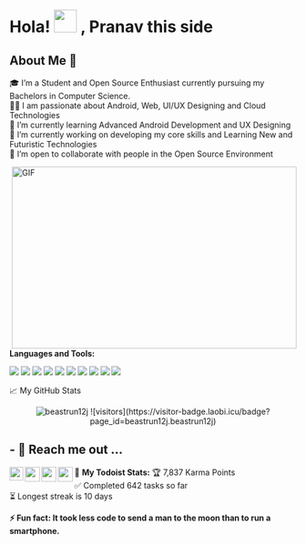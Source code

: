 Hola! <img src="https://github.com/TheDudeThatCode/TheDudeThatCode/blob/master/Assets/Hi.gif" width="40px"> , Pranav this side
===================================
  
About Me 🚀
---------------
🎓 I’m a Student and Open Source Enthusiast currently pursuing my Bachelors in Computer Science. </br>
👨‍💻 I am passionate about Android, Web, UI/UX Designing and Cloud Technologies</br>
🌱 I’m currently learning Advanced Android Development and UX Designing</br>
🔭 I’m currently working on developing my core skills and Learning New and Futuristic Technologies</br>
👯 I’m open to collaborate with people in the Open Source Environment</br>

<img align="right" alt="GIF" src="https://assets7.lottiefiles.com/packages/lf20_g0zfud2s.json" width="500" height="320" />

**Languages and Tools:**  

<code><img src="https://img.icons8.com/color/48/000000/java-coffee-cup-logo.png"></code>
<code><img src="https://img.icons8.com/color/48/000000/c-plus-plus-logo.png"></code>
<code><img src="https://img.icons8.com/color/48/000000/android-os.png"></code>
<code><img src="https://img.icons8.com/color/48/000000/adobe-illustrator.png"></code>
<code><img src="https://img.icons8.com/color/48/000000/git.png"></code>
<code><img src="https://img.icons8.com/ios-filled/50/000000/mysql.png"></code>
<code><img src="https://img.icons8.com/color/48/000000/adobe-xd.png"></code>
<code><img src="https://img.icons8.com/fluent/48/000000/google-cloud.png"></code>
<code><img src="https://img.icons8.com/color/48/000000/html-5--v1.png"></code>
<code><img src="https://img.icons8.com/color/48/000000/css3.png"></code>

📈 My GitHub Stats

<p align="center"> <img src="https://github-readme-stats.vercel.app/api?username=beastrun12j&show_icons=true&theme=gotham" alt="beastrun12j" />
![visitors](https://visitor-badge.laobi.icu/badge?page_id=beastrun12j.beastrun12j)
  
## - 💬 Reach me out ...

<a href="https://www.linkedin.com/in/pranav-kumar-10a164143/">
  <img align="left" width="24px" src="https://cdn.jsdelivr.net/npm/simple-icons@v3/icons/linkedin.svg"  />
</a>
  
<a href="https://twitter.com/Beastrun_12j">
  <img align="left" width="26px" src="https://cdn.jsdelivr.net/npm/simple-icons@v3/icons/twitter.svg" />
</a>
  
<a href="https://www.behance.net/pranavtiwari3">
  <img align="left" width="26px" src="https://cdn.jsdelivr.net/npm/simple-icons@3.13.0/icons/behance.svg" />
</a>
  
<a href="mailto:pranavtiwari12j@gmail.com">
  <img align="left" width="26px" src="https://cdn.jsdelivr.net/npm/simple-icons@v3/icons/gmail.svg" />
</a>
  
🚧 **My Todoist Stats:**
🏆  7,837 Karma Points                     
✅  Completed 642 tasks so far           
⏳  Longest streak is 10 days
  
<b> ⚡ Fun fact: It took less code to send a man to the moon than to run a smartphone.</b>
